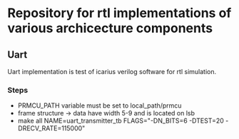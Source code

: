 # Repository for rtl implementations of various archicecture components


## Uart

Uart implementation is test of icarius verilog software for rtl simulation.
### Steps
- PRMCU_PATH variable must be set to local_path/prmcu 
- frame structure -> data have width 5-9 and is located on lsb 
- make all NAME=uart_transmitter_tb FLAGS="-DN_BITS=6 -DTEST=20 -DRECV_RATE=115000"
